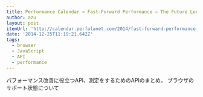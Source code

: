 ```yaml
---
title: Performance Calendar » Fast-Forward Performance – The Future Looks Bright
author: azu
layout: post
itemUrl: 'http://calendar.perfplanet.com/2014/fast-forward-performance-the-future-looks-bright/'
date: '2014-12-25T11:19:21.642Z'
tags:
  - browser
  - JavaScript
  - API
  - performance
---
```

パフォーマンス改善に役立つAPI、測定をするためのAPIのまとめ。
ブラウザのサポート状態について

